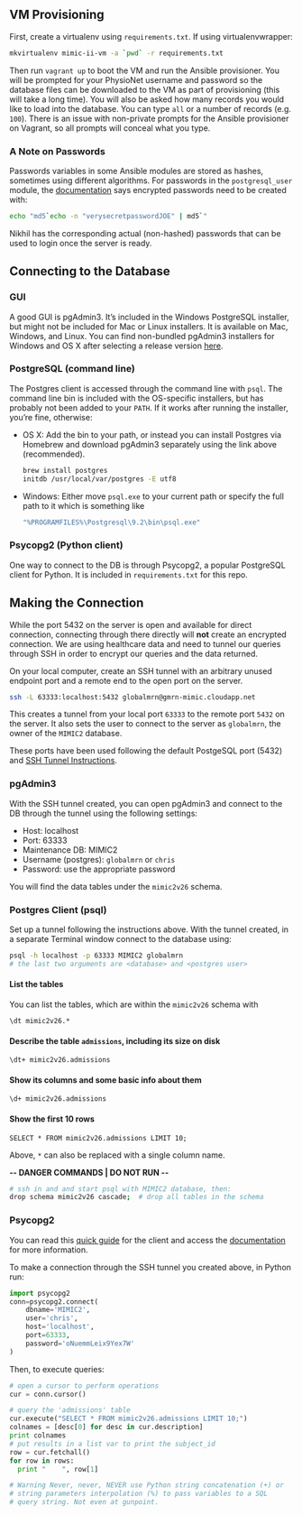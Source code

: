## VM Provisioning
First, create a virtualenv using `requirements.txt`. If using virtualenvwrapper:
 
```bash
mkvirtualenv mimic-ii-vm -a `pwd` -r requirements.txt
```

Then run `vagrant up` to boot the VM and run the Ansible provisioner. You will
be prompted for your PhysioNet username and password so the database files can
be downloaded to the VM as part of provisioning (this will take a long time). 
You will also be asked how many records you would like to load into the
database. You can type `all` or a number of records (e.g. `100`). There is an
issue with non-private prompts for the Ansible provisioner on Vagrant, so all
prompts will conceal what you type.

### A Note on Passwords
Passwords variables in some Ansible modules are stored as hashes, sometimes
using different algorithms. For passwords in the `postgresql_user` module, the
[documentation](http://docs.ansible.com/postgresql_user_module.html) says 
encrypted passwords need to be created with:

```bash
echo "md5`echo -n "verysecretpasswordJOE" | md5`"
```

Nikhil has the corresponding actual (non-hashed) passwords that can be used to
login once the server is ready.

## Connecting to the Database

### GUI
A good GUI is pgAdmin3. It’s included in the Windows PostgreSQL installer, but
might not be included for Mac or Linux installers. It is available on Mac,
Windows, and Linux. You can find non-bundled pgAdmin3 installers for Windows and
OS X after selecting a release version
[here](http://www.postgresql.org/ftp/pgadmin3/release/).

### PostgreSQL (command line)
The Postgres client is accessed through the command line with `psql`. The
command line bin is included with the OS-specific installers, but has probably
not been added to your  `PATH`. If it works after running the installer, you’re
fine, otherwise:

  * OS X: Add the bin to your path, or instead you can install Postgres via
    Homebrew and download pgAdmin3 separately using the link above
(recommended).

    ```bash
    brew install postgres
    initdb /usr/local/var/postgres -E utf8
    ```

  * Windows: Either move `psql.exe` to your current path or specify the full
    path to it which is something like

    ```bash
    "%PROGRAMFILES%\Postgresql\9.2\bin\psql.exe"
    ```

### Psycopg2 (Python client)
One way to connect to the DB is through Psycopg2, a popular PostgreSQL client
for Python. It is included in `requirements.txt` for this repo.

## Making the Connection
While the port 5432 on the server is open and available for direct connection,
connecting through there directly will **not** create an encrypted connection.
We are using healthcare data and need to tunnel our queries through SSH in order
to encrypt our queries and the data returned.

On your local computer, create an SSH tunnel with an arbitrary unused endpoint
port and a remote end to the open port on the server.

```bash
ssh -L 63333:localhost:5432 globalmrn@gmrn-mimic.cloudapp.net
```

This creates a tunnel from your local port `63333` to the remote port `5432` on
the server. It also sets the user to connect to the server as `globalmrn`, the
owner of the `MIMIC2` database.

These ports have been used following the default PostgeSQL port (5432) and
[SSH Tunnel Instructions](http://www.postgresql.org/docs/9.1/static/ssh-tunnels.html).

### pgAdmin3
With the SSH tunnel created, you can open pgAdmin3 and connect to the DB through
the tunnel using the following settings:

  * Host: localhost
  * Port: 63333
  * Maintenance DB: MIMIC2
  * Username (postgres): `globalmrn` or `chris`
  * Password: use the appropriate password

You will find the data tables under the `mimic2v26` schema.

### Postgres Client (psql)
Set up a tunnel following the instructions above. With the tunnel created, in a
separate Terminal window connect to the database using:

```bash
psql -h localhost -p 63333 MIMIC2 globalmrn 
# the last two arguments are <database> and <postgres user>
```

#### List the tables
You can list the tables, which are within the `mimic2v26` schema with

```psql
\dt mimic2v26.*
```

#### Describe the table `admissions`, including its size on disk

```psql
\dt+ mimic2v26.admissions
```

#### Show its columns and some basic info about them 

```psql
\d+ mimic2v26.admissions
```

#### Show the first 10 rows

```psql
SELECT * FROM mimic2v26.admissions LIMIT 10;
```

Above, `*` can also be replaced with a single column name.

**-- DANGER COMMANDS | DO NOT RUN --**

```bash
# ssh in and and start psql with MIMIC2 database, then:
drop schema mimic2v26 cascade;  # drop all tables in the schema
```

### Psycopg2
You can read this
[quick guide](https://wiki.postgresql.org/wiki/Psycopg2_Tutorial) for the client
and access the [documentation](http://initd.org/psycopg/docs/) for more
information.

To make a connection through the SSH tunnel you created above, in Python run:

```python
import psycopg2
conn=psycopg2.connect(
    dbname='MIMIC2',
    user='chris',
    host='localhost',
    port=63333,
    password='oNuemmLeix9Yex7W'
)
```

Then, to execute queries:

```python
# open a cursor to perform operations
cur = conn.cursor() 

# query the 'admissions' table
cur.execute("SELECT * FROM mimic2v26.admissions LIMIT 10;")
colnames = [desc[0] for desc in cur.description]
print colnames
# put results in a list var to print the subject_id
row = cur.fetchall() 
for row in rows:
  print "    ", row[1]

# Warning Never, never, NEVER use Python string concatenation (+) or
# string parameters interpolation (%) to pass variables to a SQL
# query string. Not even at gunpoint.
```

